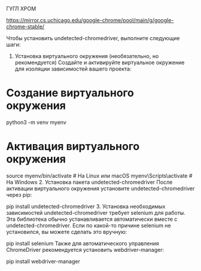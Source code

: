 

ГУГЛ ХРОМ

https://mirror.cs.uchicago.edu/google-chrome/pool/main/g/google-chrome-stable/

Чтобы установить undetected-chromedriver, выполните следующие шаги:

1. Установка виртуального окружения (необязательно, но рекомендуется)
Создайте и активируйте виртуальное окружение для изоляции зависимостей вашего проекта:

# Создание виртуального окружения
python3 -m venv myenv

# Активация виртуального окружения
source myenv/bin/activate  # На Linux или macOS
myenv\Scripts\activate  # На Windows
2. Установка пакета undetected-chromedriver
После активации виртуального окружения установите undetected-chromedriver через pip:

pip install undetected-chromedriver
3. Установка необходимых зависимостей
undetected-chromedriver требует selenium для работы. Эта библиотека обычно устанавливается автоматически вместе с undetected-chromedriver. Если по какой-то причине selenium не установился, вы можете сделать это вручную:

pip install selenium
Также для автоматического управления ChromeDriver рекомендуется установить webdriver-manager:

pip install webdriver-manager




